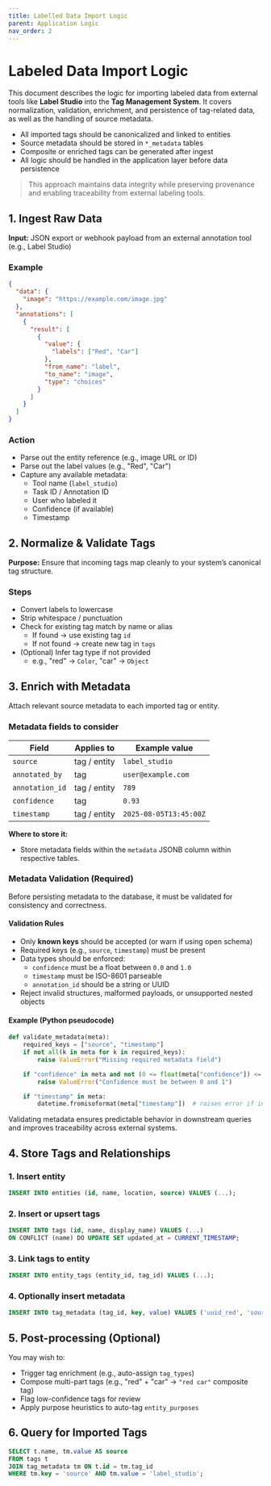 ```yaml
---
title: Labelled Data Import Logic
parent: Application Logic
nav_order: 2
---
```

# Labeled Data Import Logic

This document describes the logic for importing labeled data from external tools like **Label Studio** into the **Tag Management System**. It covers normalization, validation, enrichment, and persistence of tag-related data, as well as the handling of source metadata.

- All imported tags should be canonicalized and linked to entities
- Source metadata should be stored in `*_metadata` tables
- Composite or enriched tags can be generated after ingest
- All logic should be handled in the application layer before data persistence

> This approach maintains data integrity while preserving provenance and enabling traceability from external labeling tools.

## 1. Ingest Raw Data

**Input:** JSON export or webhook payload from an external annotation tool (e.g., Label Studio)

### Example

```json
{
  "data": {
    "image": "https://example.com/image.jpg"
  },
  "annotations": [
    {
      "result": [
        {
          "value": {
            "labels": ["Red", "Car"]
          },
          "from_name": "label",
          "to_name": "image",
          "type": "choices"
        }
      ]
    }
  ]
}
```

### Action

- Parse out the entity reference (e.g., image URL or ID)
- Parse out the label values (e.g., "Red", "Car")
- Capture any available metadata:
	- Tool name (`label_studio`)
	- Task ID / Annotation ID
	- User who labeled it
	- Confidence (if available)
	- Timestamp

## 2. Normalize & Validate Tags

**Purpose:** Ensure that incoming tags map cleanly to your system’s canonical tag structure.

### Steps

- Convert labels to lowercase
- Strip whitespace / punctuation
- Check for existing tag match by name or alias
	- If found → use existing tag `id`
	- If not found → create new tag in `tags`
- (Optional) Infer tag type if not provided
	- e.g., "red" → `Color`, "car" → `Object`

## 3. Enrich with Metadata

Attach relevant source metadata to each imported tag or entity.

### Metadata fields to consider

|Field|Applies to|Example value|
|---|---|---|
|`source`|tag / entity|`label_studio`|
|`annotated_by`|tag|`user@example.com`|
|`annotation_id`|tag / entity|`789`|
|`confidence`|tag|`0.93`|
|`timestamp`|tag / entity|`2025-08-05T13:45:00Z`|

**Where to store it:**

- Store metadata fields within the `metadata` JSONB column within respective tables.

### Metadata Validation (Required)

Before persisting metadata to the database, it must be validated for consistency and correctness.

#### Validation Rules

- Only **known keys** should be accepted (or warn if using open schema)
- Required keys (e.g., `source`, `timestamp`) must be present
- Data types should be enforced:
	- `confidence` must be a float between `0.0` and `1.0`
	- `timestamp` must be ISO-8601 parseable
	- `annotation_id` should be a string or UUID
- Reject invalid structures, malformed payloads, or unsupported nested objects

#### Example (Python pseudocode)

```python
def validate_metadata(meta):
    required_keys = ["source", "timestamp"]
    if not all(k in meta for k in required_keys):
        raise ValueError("Missing required metadata field")

    if "confidence" in meta and not (0 <= float(meta["confidence"]) <= 1):
        raise ValueError("Confidence must be between 0 and 1")

    if "timestamp" in meta:
        datetime.fromisoformat(meta["timestamp"])  # raises error if invalid
```

Validating metadata ensures predictable behavior in downstream queries and improves traceability across external systems.

## 4. Store Tags and Relationships

### 1. Insert entity

```sql
INSERT INTO entities (id, name, location, source) VALUES (...);
```

### 2. Insert or upsert tags

```sql
INSERT INTO tags (id, name, display_name) VALUES (...)
ON CONFLICT (name) DO UPDATE SET updated_at = CURRENT_TIMESTAMP;
```

### 3. Link tags to entity

```sql
INSERT INTO entity_tags (entity_id, tag_id) VALUES (...);
```

### 4. Optionally insert metadata

```sql
INSERT INTO tag_metadata (tag_id, key, value) VALUES ('uuid_red', 'source', 'label_studio');
```

## 5. Post-processing (Optional)

You may wish to:

- Trigger tag enrichment (e.g., auto-assign `tag_types`)
- Compose multi-part tags (e.g., "red" + "car" → `"red car"` composite tag)
- Flag low-confidence tags for review
- Apply purpose heuristics to auto-tag `entity_purposes`

## 6. Query for Imported Tags

```sql
SELECT t.name, tm.value AS source
FROM tags t
JOIN tag_metadata tm ON t.id = tm.tag_id
WHERE tm.key = 'source' AND tm.value = 'label_studio';
```
